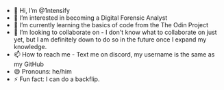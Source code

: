 - 👋 Hi, I’m @1ntensify
- 👀 I’m interested in becoming a Digital Forensic Analyst
- 🌱 I’m currently learning the basics of code from the The Odin Project
- 💞️ I’m looking to collaborate on - I don't know what to collaborate on just yet, but I am definitely down to do so in the future once I expand my knowledge.
- 📫 How to reach me - Text me on discord, my username is the same as my GitHub
- 😄 Pronouns: he/him
- ⚡ Fun fact: I can do a backflip.

<!---
1ntensify/1ntensify is a ✨ special ✨ repository because its `README.md` (this file) appears on your GitHub profile.
You can click the Preview link to take a look at your changes.
--->
